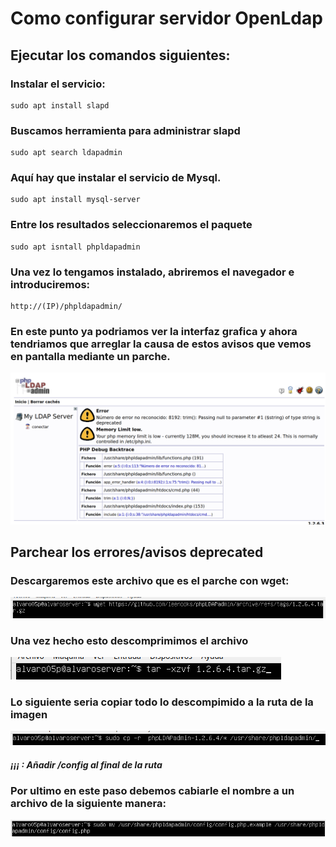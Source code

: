 ######

# Como configurar servidor OpenLdap


## Ejecutar los comandos siguientes:


### Instalar el servicio:


``` {.example}
sudo apt install slapd
```

### Buscamos herramienta para administrar slapd

``` {.example}
sudo apt search ldapadmin
```

### Aquí hay que instalar el servicio de Mysql.

``` {.example}
sudo apt install mysql-server
```
### Entre los resultados seleccionaremos el paquete

``` {.example}
sudo apt isntall phpldapadmin
```

### Una vez lo tengamos instalado, abriremos el navegador e introduciremos:

``` {.example}
http://(IP)/phpldapadmin/
```

### En este punto ya podriamos ver la interfaz grafica y ahora tendriamos que arreglar la causa de estos avisos que vemos en pantalla mediante un parche.

![Paso 1](https://github.com/alvaro05p/SMX-SOX/blob/master/caps/markdown1.png)


## Parchear los errores/avisos deprecated

### Descargaremos este archivo que es el parche con wget:

![img2](https://github.com/alvaro05p/SMX-SOX/blob/master/caps/cap2markdown.png)

### Una vez hecho esto descomprimimos el archivo

![img2](https://github.com/alvaro05p/SMX-SOX/blob/master/caps/cap3markdown.png)

### Lo siguiente seria copiar todo lo descompimido a la ruta de la imagen

![img2](https://github.com/alvaro05p/SMX-SOX/blob/master/caps/cap4markdown.png)
##### ¡¡¡ : Añadir /config al final de la ruta

### Por ultimo en este paso debemos cabiarle el nombre a un archivo de la siguiente manera:

![img2](https://github.com/alvaro05p/SMX-SOX/blob/master/caps/cap5markdown.png)





